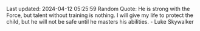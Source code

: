 Last updated: 2024-04-12 05:25:59
Random Quote: He is strong with the Force, but talent without training is nothing. I will give my life to protect the child, but he will not be safe until he masters his abilities. - Luke Skywalker